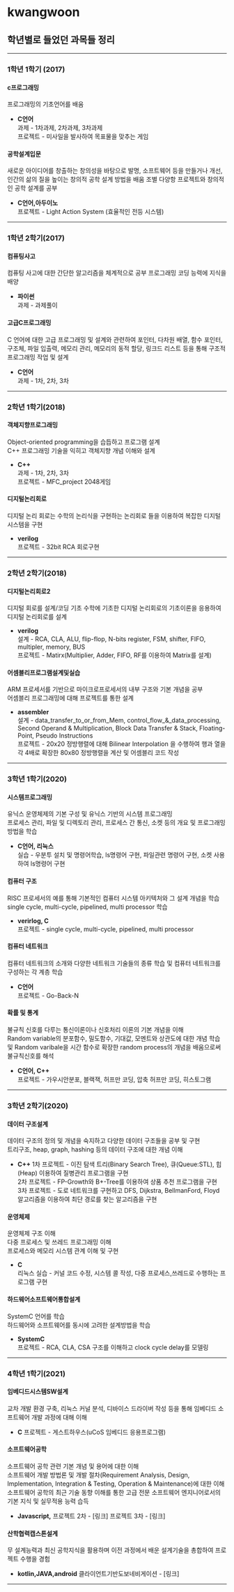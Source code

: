 # kwangwoon

## 학년별로 들었던 과목들 정리  

***  
### 1학년 1학기 (2017)  
#### c프로그래밍  
프로그래밍의 기초언어를 배움  
- **C언어**   
과제 - 1차과제, 2차과제, 3차과제  
프로젝트 - 미사일을 발사하여 목표물을 맞추는 게임  

#### 공학설계입문  
새로운 아이디어를 창출하는 창의성을 바탕으로 발명, 소프트웨어 등을 만들거나 개선, 인간의 삶의 질을 높이는 창의적 공학 설계 방법을 배움
조별 다양항 프로젝트와 창의적인 공학 설계를 공부
- **C언어,아두이노**  
프로젝트 - Light Action System (효율적인 전등 시스템)  


***  
### 1학년 2학기(2017)  

#### 컴퓨팅사고  
컴퓨팅 사고에 대한 간단한 알고리즘을 체계적으로 공부
프로그래밍 코딩 능력에 지식을 배양
- **파이썬**  
과제 - 과제풀이    

#### 고급C프로그래밍
C 언어에 대한 고급 프로그래밍 및 설계와 관련하여 포인터, 다차원 배열, 함수 포인터, 구조체, 파일 입출력, 메모리 관리, 메모리의 동적 할당, 링크드 리스트 등을 통해 구조적 프로그래밍 작업 및 설계  
- **C언어**  
과제 - 1차, 2차, 3차  

***  
### 2학년 1학기(2018)  
  
#### 객체지향프로그래밍  
Object-oriented programming을 습듭하고 프로그램 설계  
C++ 프로그래밍 기술을 익히고 객체지향 개념 이해와 설계  
- **C++**  
과제 - 1차, 2차, 3차  
프로젝트 - MFC_project 2048게임  
  
#### 디지털논리회로
디지털 논리 회로는 수학의 논리식을 구현하는 논리회로 들을 이용하여 복잡한 디지털 시스템을 구현
- **verilog**  
프로젝트 - 32bit RCA 회로구현  

***  

### 2학년 2학기(2018)
  
#### 디지털논리회로2  
디지털 회로를 설계/코딩
기초 수학에 기초한 디지털 논리회로의 기초이론을 응용하여 디지털 논리회로를 설계   
- **verilog**  
설계 - RCA, CLA, ALU, flip-flop, N-bits register, FSM, shifter, FIFO, multipler, memory, BUS  
프로젝트 - Matirx(Multiplier, Adder, FIFO, RF를 이용하여 Matrix를 설계)  
  
#### 어셈블리프로그램설계및실습  
ARM 프로세서를 기반으로 마이크로프로세서의 내부 구조와 기본 개념을 공부  
어셈블리 프로그래밍에 대해 프로젝트를 통한 설계  

- **assembler**  
설계 - data_transfer_to_or_from_Mem, control_flow_&_data_processing, Second Operand & Multiplication, Block Data Transfer & Stack, Floating-Point, Pseudo Instructions  
프로젝트 - 20x20 정방행렬에 대해 Bilinear Interpolation 을 수행하여 행과 열을 각 4배로 확장한 80x80 정방행렬을 계산 및 어셈블리 코드 작성  
   
***  
  
### 3학년 1학기(2020)
  
#### 시스템프로그래밍     
유닉스 운영체제의 기본 구성 및 유닉스 기반의 시스템 프로그래밍   
프로세스 관리, 파일 및 디렉토리 관리, 프로세스 간 통신, 소켓 등의 개요 및 프로그래밍 방법을 학습     
- **C언어, 리눅스**  
실습 - 우분투 설치 및 명령어학습, ls명령어 구현, 파일관련 명령어 구현, 소켓 사용하여 ls명령어 구현  
  
#### 컴퓨터 구조
RISC 프로세서의 예를 통해 기본적인 컴퓨터 시스템 아키텍처와 그 설계 개념을 학습  
single cycle, multi-cycle, pipelined, multi processor 학습  
- **verirlog, C**  
프로젝트 - single cycle, multi-cycle, pipelined, multi processor  
   
#### 컴퓨터 네트워크
 컴퓨터 네트워크의 소개와 다양한 네트워크 기술들의 종류 학습  및 컴퓨터 네트워크를 구성하는 각 계층 학습  
- **C언어**  
프로젝트 - Go-Back-N  
  
#### 확률 및 통계
불규칙 신호를 다루는 통신이론이나 신호처리 이론의 기본 개념을 이해  
Random variable의 분포함수, 밀도함수, 기대값, 모멘트와 상관도에 대한 개념 학습 및 Random varibale을 시간 함수로 확장한 random process의 개념을 배움으로써 불규칙신호를 해석  
- **C언어, C++**  
프로젝트 - 가우시안분포, 블랙잭, 허프만 코딩, 압축 허프만 코딩, 히스토그램  
  
***  
  
### 3학년 2학기(2020)
   
#### 데이터 구조설계
데이터 구조의 정의 및 개념을 숙지하고 다양한 데이터 구조들을 공부 및 구현   
트리구조, heap, graph, hashing 등의 데이터 구조에 대한 개념 이해  

- **C++** 
1차 프로젝트 - 이진 탐색 트리(Binary Search Tree), 큐(Queue:STL), 힙(Heap) 이용하여 질병관리 프로그램을 구현  
2차 프로젝트 - FP-Growth와 B+-Tree를 이용하여 상품 추천 프로그램을 구현  
3차 프로젝트 - 도로 네트워크를 구현하고 DFS, Dijkstra, BellmanFord, Floyd 알고리즘을 이용하여 최단 경로를 찾는 알고리즘을 구현  
  
#### 운영체제  
운영체제 구조 이해  
다중 프로세스 및 쓰레드 프로그래밍 이해    
프로세스와 메모리 시스템 관계 이해 및 구현    
  
- **C**  
리눅스 실습 - 커널 코드 수정, 시스템 콜 작성, 다중 프로세스,쓰레드로 수행하는 프로그램 구현  
  
  
#### 하드웨어소프트웨어통합설계
SystemC 언어를 학습  
하드웨어와 소프트웨어를 동시에 고려한 설계방법을 학습  
- **SystemC**  
프로젝트 - RCA, CLA, CSA 구조를 이해하고 clock cycle delay를 모델링   

***  
  
### 4학년 1학기(2021)
  
#### 임베디드시스템SW설계
교차 개발 환경 구축, 리눅스 커널 분석, 디바이스 드라이버 작성 등을 통해 임베디드 소프트웨어 개발 과정에 대해 이해  
- **C**
프로젝트 - 게스트하우스(uCoS 임베디드 응용프로그램)
  
#### 소프트웨어공학
소프트웨어 공학 관련 기본 개념 및 용어에 대한 이해  
소프트웨어 개발 방법론 및 개발 절차(Requirement Analysis, Design, Implementation, Integration & Testing, Operation & Maintenance)에 대한 이해  
소프트웨어 공학의 최근 기술 동향 이해를 통한 고급 전문 소프트웨어 엔지니어로서의 기본 지식 및 실무적용 능력 습득  
  
- **Javascript,**
프로젝트 2차 - [링크]
프로젝트 3차 - [링크]


#### 산학협력캡스톤설계  
무 설계능력과 최신 공학지식을 활용하며 이전 과정에서 배운 설계기술을 총합하여 프로젝트 수행을 경험  
- **kotlin,JAVA,android**
클라이언트기반도보네비게이션 - [링크]
  
***   